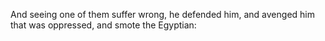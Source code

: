 And seeing one of them suffer wrong, he defended him, and avenged him that was oppressed, and smote the Egyptian:
